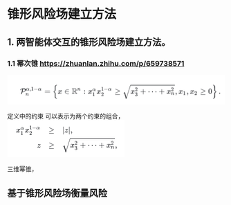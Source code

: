 # 锥形风险场建立方法 

## 1. 两智能体交互的锥形风险场建立方法。

### 1.1 幂次锥 https://zhuanlan.zhihu.com/p/659738571
![Alt text](image.png)

定义中的约束  可以表示为两个约束的组合，
![Alt text](image-1.png)

三维幂锥，


## 基于锥形风险场衡量风险